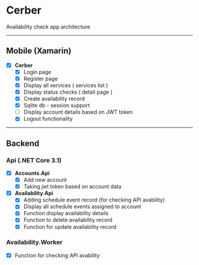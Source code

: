 # Cerber
Availability check app architecture

---

## Mobile (Xamarin)
- [x] **Cerber**
    - [x] Login page
    - [x] Register page
    - [x] Display all services ( services list )
    - [x] Display status checks ( detail page )
    - [x] Create availability record
    - [x] Sqlite db - session support
    - [ ] Display account details based on JWT token
    - [x] Logout functionality

---
## Backend
### Api (.NET Core 3.1)
- [x] **Accounts.Api**
    - [x] Add new account
    - [x] Taking jwt token based on account data
- [x] **Availability.Api**
    - [x] Adding schedule event record (for checking API avability)
    - [x] Display all schedule events assigned to account
    - [x] Function display availability details
    - [x] Function to delete availability record
    - [x] Function for update availability record

### Availability.Worker
- [x] Function for checking API avability
